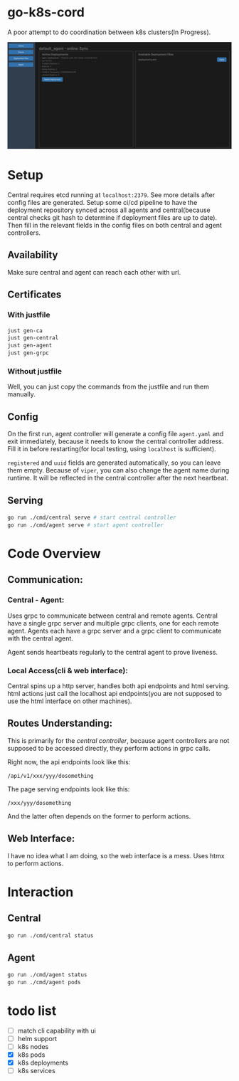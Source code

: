 # go-k8s-cord
A poor attempt to do coordination between k8s clusters(In Progress). 

![Terrible Web UI](doc/deployments.png)

# Setup
Central requires etcd running at `localhost:2379`. See more details after config files are generated.
Setup some ci/cd pipeline to have the deployment repository synced across all agents and 
central(because central checks git hash to determine if deployment files are up to date).
Then fill in the relevant fields in the config files on both central and agent controllers.

## Availability
Make sure central and agent can reach each other with url.

## Certificates
### With justfile
```bash
just gen-ca
just gen-central
just gen-agent
just gen-grpc
```
### Without justfile
Well, you can just copy the commands from the justfile and run them manually.

## Config
On the first run, agent controller will generate a config file `agent.yaml` and 
exit immediately, because it needs to know the central controller address.
Fill it in before restarting(for local testing, using `localhost` is sufficient). 

`registered` and `uuid` fields are generated automatically, so you can leave them empty.
Because of `viper`, you can also change the agent name during runtime. It will be reflected 
in the central controller after the next heartbeat.

## Serving
```bash
go run ./cmd/central serve # start central controller
go run ./cmd/agent serve # start agent controller
```

# Code Overview
## Communication:
### Central - Agent:
Uses grpc to communicate between central and remote agents. 
Central have a single grpc server and multiple grpc clients, 
one for each remote agent.
Agents each have a grpc server and a grpc client to 
communicate with the central agent.

Agent sends heartbeats regularly to the central agent to prove 
liveness. 

### Local Access(cli & web interface):
Central spins up a http server, handles both api endpoints and 
html serving. html actions just call the localhost api endpoints(you 
are not supposed to use the html interface on other machines).

## Routes Understanding:
This is primarily for the *central controller*, because agent controllers are 
not supposed to be accessed directly, they perform actions in grpc calls.

Right now, the api endpoints look like this:
```
/api/v1/xxx/yyy/dosomething
```
The page serving endpoints look like this:
```
/xxx/yyy/dosomething
```
And the latter often depends on the former to perform actions.

## Web Interface:
I have no idea what I am doing, so the web interface is a mess. Uses 
htmx to perform actions.

# Interaction
## Central
```bash
go run ./cmd/central status
```

## Agent
```bash
go run ./cmd/agent status
go run ./cmd/agent pods
```

# todo list
- [ ] match cli capability with ui
- [ ] helm support
- [ ] k8s nodes
- [X] k8s pods
- [X] k8s deployments
- [ ] k8s services
